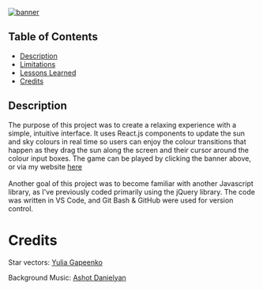 [![banner](src/imgs/Banner.png)](https://khyleb.github.io/sunset-maker/)

## Table of Contents
- [Description](#description)
- [Limitations](#limitations)
- [Lessons Learned](#lessons-learned)
- [Credits](#credits)

## Description

The purpose of this project was to create a relaxing experience with a simple, intuitive interface. It uses React.js components to update the sun and sky colours in real time so users can enjoy the colour transitions that happen as they drag the sun along the screen and their cursor around the colour input boxes. The game can be played by clicking the banner above, or via my website [here](https:kbest.ca/sunset)
<br><br>
Another goal of this project was to become familiar with another Javascript library, as I've previously coded primarily using the jQuery library. The code was written in VS Code, and Git Bash & GitHub were used for version control.

# Credits

Star vectors: [Yulia Gapeenko](https://www.vecteezy.com/vector-art/2476491-set-of-original-stars-sparkle-firework-decoration-twinkle-shiny-flash-icon)

Background Music: [Ashot Danielyan](https://pixabay.com/users/ashot-danielyan-composer-27049680/)
